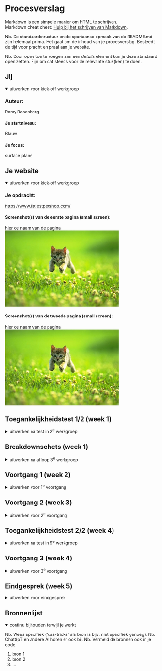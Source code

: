 # Procesverslag
Markdown is een simpele manier om HTML te schrijven.  
Markdown cheat cheet: [Hulp bij het schrijven van Markdown](https://github.com/adam-p/markdown-here/wiki/Markdown-Cheatsheet).

Nb. De standaardstructuur en de spartaanse opmaak van de README.md zijn helemaal prima. Het gaat om de inhoud van je procesverslag. Besteedt de tijd voor pracht en praal aan je website.

Nb. Door *open* toe te voegen aan een *details* element kun je deze standaard open zetten. Fijn om dat steeds voor de relevante stuk(ken) te doen.





## Jij

<details open>
  <summary>uitwerken voor kick-off werkgroep</summary>

  ### Auteur:
  Romy Rasenberg

  #### Je startniveau:
  Blauw

  #### Je focus:
  surface plane
 
</details>




## Je website

<details open>
  <summary>uitwerken voor kick-off werkgroep</summary>

  ### Je opdracht:
  https://www.littlestpetshop.com/

  #### Screenshot(s) van de eerste pagina (small screen): 
  hier de naam van de pagina  
  <img src="readme-images/dummy-plaatje.jpg" width="375px" alt="omschrijving van de pagina">

  #### Screenshot(s) van de tweede pagina (small screen):
  hier de naam van de pagina  
  <img src="readme-images/dummy-plaatje.jpg" width="375px" alt="omschrijving van de pagina">
 
</details>



## Toegankelijkheidstest 1/2 (week 1)

<details>
  <summary>uitwerken na test in 2<sup>e</sup> werkgroep</summary>

  ### Bevindingen
  - button en links zijn niet unique
  - de tab gaat van onder naar boven (als dat niet een gebruikersfout is vanuit mij)
  - er is geen h1 op home pagina en niet goed gebruik gemaakt van heading elements
  - geen gebruik gemaakt van list elements wanneer dit zou moeten
  - 1 img op de hele site heeft een alt attribute, de rest van de images heeft dit niet
  - alles met alt eigenlijk slecht
  - geen a element voor links.
  - geen button element.
  - niet te zien wanneer link opent in nieuwe window/tab
  - 1 href in de hele site
  - appearance op zich goed maar wanneer je tekst vergroot gaat alles door elkaar

</details>



## Breakdownschets (week 1)

<details>
  <summary>uitwerken na afloop 3<sup>e</sup> werkgroep</summary>

  ### de hele pagina: 
  <img src="readme-images/sitemarkdown.png" width="375px" alt="breakdown van de hele pagina">

  ### dynamisch deel (bijv menu): 
  <img src="readme-images/dummy-plaatje.jpg" width="375px" alt="breakdown van een dynamisch deel">

  ### wellicht nog een dynamisch deel (bijv filter): 
  <img src="readme-images/dummy-plaatje.jpg" width="375px" alt="breakdown van nog een dynamisch deel">

</details>





## Voortgang 1 (week 2)

<details>
  <summary>uitwerken voor 1<sup>e</sup> voortgang</summary>

  ### Stand van zaken
 Ik heb de nav al een beetje gemaakt van de home pagina, en redelijk oke in mijn hoofd hoe ik alles wil aan gaan pakken. Ik hoop wel dat allles me lukt. De opdrachten gaan goed maar die toepassen aan mijn eigen site vind ik lastig. 


  ### Agenda voor meeting
  samen met je groepje opstellen

  Femma:
  - vraag over de taal, wanneer het een nederlandse site is dus je html taal nederlans is maar een bepaalde titel engels is. Voor de screenreader zou het fijner zijn als dat een goede uitspraak was. We hebben uitleg gekregen dat je de taal voor een h kan aanpassen.

  - Wanneer gebruik ik grid en wanneer gebruik ik flexbox? Grid is iets meer in je eigen controle, als je alles dezelfde grote/ruimte wilt. Als je meer de tekst de vorm wilt laten bepalen kies je flexbox.


  Nina: 
  - Ik wil mijn site verbeteren maar is dat wel de opdracht? Nee, je moet een site namaken en niet zozeer bezig zijn met de vormgeving. 



  ### Verslag van meeting
  hier na afloop snel de uitkomsten van de meeting vastleggen

  - andere pagina gekozen, nu de producten pagina en de individuele product pagina wanneer je er op klikt. Logo zou H1 zijn 
  in home pagina maar de H1 is gewoon de tekst bij de andere. Er zijn toch wat dingen in mijn site wat een divs zouden zijn. Dus ik heb geleerd dat je toch divs kan gebruiken wanneer het niet anders kan. We hebben geleerd hoe je van img een h1 maakt. Wat het verschil is tussen buttons en links.


</details>





## Voortgang 2 (week 3)

<details>
  <summary>uitwerken voor 2<sup>e</sup> voortgang</summary>

  ### Stand van zaken
Nog niet heel veel gedaan aan de code, vooral beziggeweest met je nav


  ### Agenda voor meeting
  samen met je groepje opstellen
femma
- mag ik nog wisselen naar responsive?
- hoe doe ik foto's bij de productpagina

romy
- vragen over product pagina

nina
- hoe zit het met de css op de tweede pagina?
- hulp nodig bij video

susan
- vragen over li en svg
  ### Verslag van meeting
 Alles in mijn site zetten wwat ik nodig heb, breakdown schets maken en daaruit verder werken.

</details>





## Toegankelijkheidstest 2/2 (week 4)

<details>
  <summary>uitwerken na test in 9<sup>e</sup> werkgroep</summary>

  ### Bevindingen
  Lijst met je bevindingen die in de test naar voren kwamen (geef ook aan wat er verbeterd is):

</details>





## Voortgang 3 (week 4)

<details>
  <summary>uitwerken voor 3<sup>e</sup> voortgang</summary>

  ### Stand van zaken
 1e pagina al bijna klaar, nog paar kleine dingen toevoegen en groot begin gemaakt aan de tweede pagina. Moet nog veel animaties doen en uitzoeken hoe. 


  ### Agenda voor meeting
  samen met je groepje opstellen

   Femma:
  - wanneer alt en wanneer aria label?

  romy
  - vragen over de alt tekst van de site, als het speelgoed is hoe maak ik dat duidelijk in de alt tekst?


  Nina: 
  - Is mijn formulier met email en naam genoeg? 
  - pixels en ems

  susan
  - vragen over gesprek

  ### Verslag van meeting
  hier na afloop snel de uitkomsten van de meeting vastleggen

  - dat mijn vragen niet dom zijn en juist goed was dat ik me daar mee bezig houdt
</details>





## Eindgesprek (week 5)

<details>
  <summary>uitwerken voor eindgesprek</summary>

  ### Je uitkomst - karakteristiek screenshots:
  <img src="readme-images/dummy-plaatje.jpg" width="375px" alt="uitomst opdracht 1">


  ### Dit ging goed/Heb ik geleerd: 
  Ik heb veel meer geleerd dan ik dacht dat ikzou leren. Ik snap veel beter de opstelling van dingen en hoe ik dingen een beetje kan namaken en soms zelfs verbeteren. Vragen stellen is goed en zijn niet dom. Accessibility is belangrijk en niet zo moeilijk als het lijkt soms.

  <img src="readme-images/dummy-plaatje.jpg" width="375px" alt="top">


  ### Dit was lastig/Is niet gelukt:
  Ik vind het soms lastig dingen aan te spreken omdat ik zo'n uitgebreidde css heb. Wat helpt om op inspecteren te klikken en dan via daar te kijken of ik het goed aanspreek. Javascript vind ik nog steeds heel lastig en daarheb ik dit blok dan ook niet veel mee gedaan. Ik vind het ook lastig om dingen terug te vinden in mijn code wat ik gemaakt heb en hoe maar door inspecteren en af een toe een comment erin te zetten helpt me dat wel verder.
  Ik had graag in de toekomst misschien me ook een klein beetje willen richten op responsive, want dat is het nu helemaal niet. Dit vind ik niet heel erg want ik heb er niet voor gekozen. 
  <img src="readme-images/dummy-plaatje.jpg" width="375px" alt="bummer">
</details>





## Bronnenlijst

<details open>
  <summary>continu bijhouden terwijl je werkt</summary>

  Nb. Wees specifiek ('css-tricks' als bron is bijv. niet specifiek genoeg). 
  Nb. ChatGpT en andere AI horen er ook bij.
  Nb. Vermeld de bronnen ook in je code.

  1. bron 1
  2. bron 2
  3. ...

</details>
